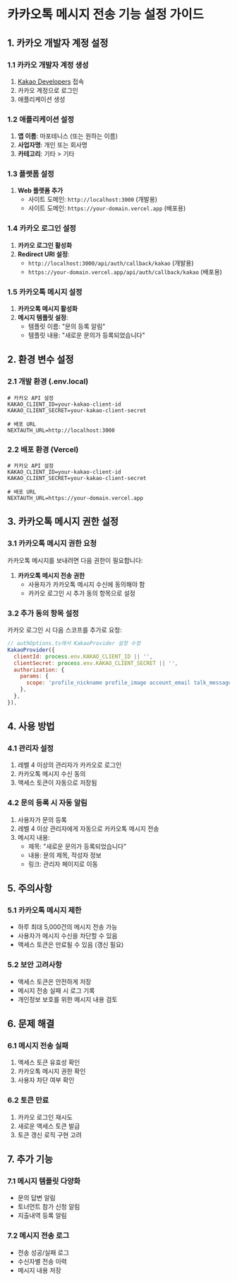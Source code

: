 # 카카오톡 메시지 전송 기능 설정 가이드

## 1. 카카오 개발자 계정 설정

### 1.1 카카오 개발자 계정 생성

1. [Kakao Developers](https://developers.kakao.com/) 접속
2. 카카오 계정으로 로그인
3. 애플리케이션 생성

### 1.2 애플리케이션 설정

1. **앱 이름**: 마포테니스 (또는 원하는 이름)
2. **사업자명**: 개인 또는 회사명
3. **카테고리**: 기타 > 기타

### 1.3 플랫폼 설정

1. **Web 플랫폼 추가**
   - 사이트 도메인: `http://localhost:3000` (개발용)
   - 사이트 도메인: `https://your-domain.vercel.app` (배포용)

### 1.4 카카오 로그인 설정

1. **카카오 로그인 활성화**
2. **Redirect URI 설정**:
   - `http://localhost:3000/api/auth/callback/kakao` (개발용)
   - `https://your-domain.vercel.app/api/auth/callback/kakao` (배포용)

### 1.5 카카오톡 메시지 설정

1. **카카오톡 메시지 활성화**
2. **메시지 템플릿 설정**:
   - 템플릿 이름: "문의 등록 알림"
   - 템플릿 내용: "새로운 문의가 등록되었습니다"

## 2. 환경 변수 설정

### 2.1 개발 환경 (.env.local)

```env
# 카카오 API 설정
KAKAO_CLIENT_ID=your-kakao-client-id
KAKAO_CLIENT_SECRET=your-kakao-client-secret

# 배포 URL
NEXTAUTH_URL=http://localhost:3000
```

### 2.2 배포 환경 (Vercel)

```env
# 카카오 API 설정
KAKAO_CLIENT_ID=your-kakao-client-id
KAKAO_CLIENT_SECRET=your-kakao-client-secret

# 배포 URL
NEXTAUTH_URL=https://your-domain.vercel.app
```

## 3. 카카오톡 메시지 권한 설정

### 3.1 카카오톡 메시지 권한 요청

카카오톡 메시지를 보내려면 다음 권한이 필요합니다:

1. **카카오톡 메시지 전송 권한**
   - 사용자가 카카오톡 메시지 수신에 동의해야 함
   - 카카오 로그인 시 추가 동의 항목으로 설정

### 3.2 추가 동의 항목 설정

카카오 로그인 시 다음 스코프를 추가로 요청:

```javascript
// authOptions.ts에서 KakaoProvider 설정 수정
KakaoProvider({
  clientId: process.env.KAKAO_CLIENT_ID || '',
  clientSecret: process.env.KAKAO_CLIENT_SECRET || '',
  authorization: {
    params: {
      scope: 'profile_nickname profile_image account_email talk_message',
    },
  },
}),
```

## 4. 사용 방법

### 4.1 관리자 설정

1. 레벨 4 이상의 관리자가 카카오로 로그인
2. 카카오톡 메시지 수신 동의
3. 액세스 토큰이 자동으로 저장됨

### 4.2 문의 등록 시 자동 알림

1. 사용자가 문의 등록
2. 레벨 4 이상 관리자에게 자동으로 카카오톡 메시지 전송
3. 메시지 내용:
   - 제목: "새로운 문의가 등록되었습니다"
   - 내용: 문의 제목, 작성자 정보
   - 링크: 관리자 페이지로 이동

## 5. 주의사항

### 5.1 카카오톡 메시지 제한

- 하루 최대 5,000건의 메시지 전송 가능
- 사용자가 메시지 수신을 차단할 수 있음
- 액세스 토큰은 만료될 수 있음 (갱신 필요)

### 5.2 보안 고려사항

- 액세스 토큰은 안전하게 저장
- 메시지 전송 실패 시 로그 기록
- 개인정보 보호를 위한 메시지 내용 검토

## 6. 문제 해결

### 6.1 메시지 전송 실패

1. 액세스 토큰 유효성 확인
2. 카카오톡 메시지 권한 확인
3. 사용자 차단 여부 확인

### 6.2 토큰 만료

1. 카카오 로그인 재시도
2. 새로운 액세스 토큰 발급
3. 토큰 갱신 로직 구현 고려

## 7. 추가 기능

### 7.1 메시지 템플릿 다양화

- 문의 답변 알림
- 토너먼트 참가 신청 알림
- 지출내역 등록 알림

### 7.2 메시지 전송 로그

- 전송 성공/실패 로그
- 수신자별 전송 이력
- 메시지 내용 저장
